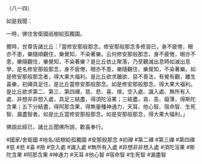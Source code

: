 （八一四）

如是我聞：

一時，佛住舍衛國祇樹給孤獨園。

爾時，世尊告諸比丘：「當修安那般那念。修安那般那念多修習已，身不疲倦，眼亦不患，樂隨順觀住，樂覺知，不染著樂。云何修安那般那念，身不疲倦，眼亦不患，樂隨觀住，樂覺知，不染著樂？是比丘依止聚落，乃至觀滅出息時如滅出息學，是名修安那般那念，身不疲倦，眼亦不患，樂隨觀住，樂覺知，不染著樂。如是修安那般那念者，得大果大福利。是比丘欲求離欲、惡不善法，有覺有觀，離生喜樂，初禪具足住，是比丘當修安那般那念。如是修安那般那念，得大果大福利。是比丘欲求第二、第三、第四禪，慈、悲、喜、捨，空入處、識入處、無所有入處、非想非非想入處，具足三結盡，得須陀洹果；三結盡，貪、恚、癡薄，得斯陀含果；五下分結盡，得阿那含果，得無量種神通力，天耳、他心智、宿命智、生死智、漏盡智者。如是比丘當修安那般那念。如是安那般那念，得大果大福利。」

佛說此經已，諸比丘聞佛所說，歡喜奉行。

#國家/舍衛國
#地名/祇樹給孤獨園
#安那般那念
#初禪
#第二禪
#第三禪
#第四禪
#慈
#悲
#喜
#捨
#空入處
#識入處
#無所有入處
#非想非非想入處
#須陀洹果
#斯陀含果
#阿那含果
#神通力
#天耳
#他心智
#宿命智
#生死智
#漏盡智
